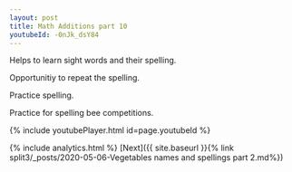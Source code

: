 ```yaml
---
layout: post
title: Math Additions part 10
youtubeId: -0nJk_dsY84
---
```

 
 
Helps to learn sight words and their spelling.

Opportunitiy to repeat the spelling. 

Practice spelling. 
 
Practice for spelling bee competitions. 
 
{% include youtubePlayer.html id=page.youtubeId %}
 
 
{% include analytics.html %} 
[Next]({{ site.baseurl }}{% link  split3/_posts/2020-05-06-Vegetables names and spellings part 2.md%})
 
